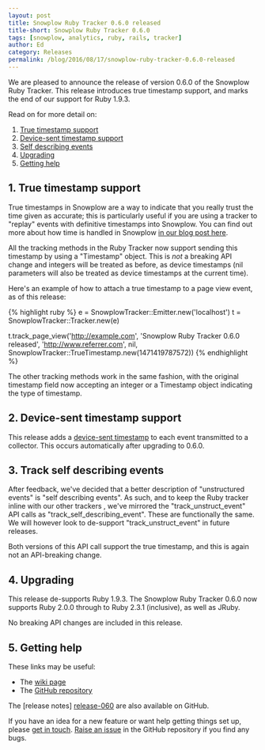 ```yaml
---
layout: post
title: Snowplow Ruby Tracker 0.6.0 released
title-short: Snowplow Ruby Tracker 0.6.0
tags: [snowplow, analytics, ruby, rails, tracker]
author: Ed
category: Releases
permalink: /blog/2016/08/17/snowplow-ruby-tracker-0.6.0-released
---
```


We are pleased to announce the release of version 0.6.0 of the Snowplow Ruby Tracker. This release introduces true timestamp
support, and marks the end of our support for Ruby 1.9.3.

Read on for more detail on:

1. [True timestamp support](/blog/2016/08/17/snowplow-ruby-tracker-0.6.0-released/#ttm)
2. [Device-sent timestamp support](/blog/2016/08/17/snowplow-ruby-tracker-0.6.0-released/#stm)
3. [Self describing events](/blog/2016/08/17/snowplow-ruby-tracker-0.6.0-released/#selfdescribingevents)
4. [Upgrading](/blog/2016/08/17/snowplow-ruby-tracker-0.6.0-released/#upgrading)
5. [Getting help](/blog/2016/08/17/snowplow-ruby-tracker-0.6.0-released/#help)

<!--more-->

<h2 id="ttm">1. True timestamp support</h2>

True timestamps in Snowplow are a way to indicate that you really trust the time given as accurate; this is particularly useful if you are using a tracker to "replay" events with definitive timestamps into Snowplow. You can find out more about how time is handled in Snowplow [in our blog post here][snowplow-time].

All the tracking methods in the Ruby Tracker now support sending this timestamp by using a "Timestamp" object. This is *not* a breaking API change and integers will be treated as before, as device timestamps (nil parameters will also be treated as device timestamps at the current time).

Here's an example of how to attach a true timestamp to a page view event, as of this release:

{% highlight ruby %}
e = SnowplowTracker::Emitter.new('localhost')
t = SnowplowTracker::Tracker.new(e)

t.track_page_view('http://example.com', 
                  'Snowplow Ruby Tracker 0.6.0 released',
                  'http://www.referrer.com', 
                   nil, 
                   SnowplowTracker::TrueTimestamp.new(1471419787572))
{% endhighlight %}

The other tracking methods work in the same fashion, with the original timestamp field now accepting an integer or a Timestamp object indicating the type of timestamp. 

<h2 id="stm">2. Device-sent timestamp support</h2>

This release adds a [device-sent timestamp][snowplow-time] to each event transmitted to a collector. This occurs automatically after upgrading to 0.6.0.

<h2 id="selfdescribingevents">3. Track self describing events</h2>
 
After feedback, we've decided that a better description of "unstructured events" is "self describing events". As such, and to keep the Ruby tracker inline with our other trackers , we've mirrored the "track_unstruct_event" API calls as "track_self_describing_event". These are functionally the same. We will however look to de-support "track_unstruct_event" in future releases.

Both versions of this API call support the true timestamp, and this is again not an API-breaking change.

<h2 id="upgrading">4. Upgrading</h2>

This release de-supports Ruby 1.9.3. The Snowplow Ruby Tracker 0.6.0 now supports Ruby 2.0.0 through to Ruby 2.3.1 (inclusive), as well as JRuby.

No breaking API changes are included in this release.

<h2 id="help">5. Getting help</h2>

These links may be useful:

* The [wiki page][wiki]
* The [GitHub repository][repo]

The [release notes] [release-060] are also available on GitHub.

If you have an idea for a new feature or want help getting things set up, please [get in touch][talk-to-us]. [Raise an issue][issues] in the GitHub repository if you find any bugs.

[snowplow-time]: http://snowplowanalytics.com/blog/2015/09/15/improving-snowplows-understanding-of-time/
[repo]: https://github.com/snowplow/snowplow-ruby-tracker
[release-060]: https://github.com/snowplow/snowplow-ruby-tracker/releases/tag/0.6.0
[wiki]: https://github.com/snowplow/snowplow/wiki/Ruby-Tracker
[issues]: https://github.com/snowplow/snowplow-ruby-tracker/issues
[talk-to-us]: https://github.com/snowplow/snowplow/wiki/Talk-to-us
